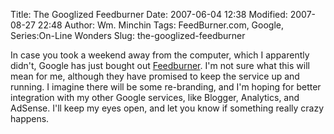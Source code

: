 Title: The Googlized Feedburner
Date: 2007-06-04 12:38
Modified: 2007-08-27 22:48
Author: Wm. Minchin
Tags: FeedBurner.com, Google, Series:On-Line Wonders
Slug: the-googlized-feedburner

In case you took a weekend away from the computer, which I apparently
didn't, Google has just bought out
[Feedburner](http://minchinweb.blogspot.com/2007/04/feedburner-fun.html).
I'm not sure what this will mean for me, although they have promised to
keep the service up and running. I imagine there will be some
re-branding, and I'm hoping for better integration with my other Google
services, like Blogger, Analytics, and AdSense. I'll keep my eyes open,
and let you know if something really crazy happens.
